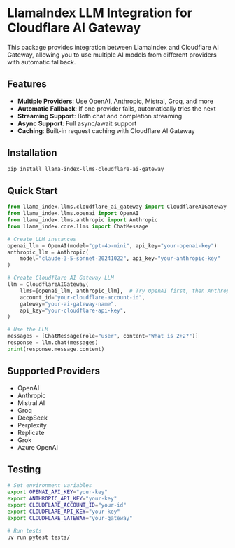 # LlamaIndex LLM Integration for Cloudflare AI Gateway

This package provides integration between LlamaIndex and Cloudflare AI Gateway, allowing you to use multiple AI models from different providers with automatic fallback.

## Features

- **Multiple Providers**: Use OpenAI, Anthropic, Mistral, Groq, and more
- **Automatic Fallback**: If one provider fails, automatically tries the next
- **Streaming Support**: Both chat and completion streaming
- **Async Support**: Full async/await support
- **Caching**: Built-in request caching with Cloudflare AI Gateway

## Installation

```bash
pip install llama-index-llms-cloudflare-ai-gateway
```

## Quick Start

```python
from llama_index.llms.cloudflare_ai_gateway import CloudflareAIGateway
from llama_index.llms.openai import OpenAI
from llama_index.llms.anthropic import Anthropic
from llama_index.core.llms import ChatMessage

# Create LLM instances
openai_llm = OpenAI(model="gpt-4o-mini", api_key="your-openai-key")
anthropic_llm = Anthropic(
    model="claude-3-5-sonnet-20241022", api_key="your-anthropic-key"
)

# Create Cloudflare AI Gateway LLM
llm = CloudflareAIGateway(
    llms=[openai_llm, anthropic_llm],  # Try OpenAI first, then Anthropic
    account_id="your-cloudflare-account-id",
    gateway="your-ai-gateway-name",
    api_key="your-cloudflare-api-key",
)

# Use the LLM
messages = [ChatMessage(role="user", content="What is 2+2?")]
response = llm.chat(messages)
print(response.message.content)
```

## Supported Providers

- OpenAI
- Anthropic
- Mistral AI
- Groq
- DeepSeek
- Perplexity
- Replicate
- Grok
- Azure OpenAI

## Testing

```bash
# Set environment variables
export OPENAI_API_KEY="your-key"
export ANTHROPIC_API_KEY="your-key"
export CLOUDFLARE_ACCOUNT_ID="your-id"
export CLOUDFLARE_API_KEY="your-key"
export CLOUDFLARE_GATEWAY="your-gateway"

# Run tests
uv run pytest tests/
```
